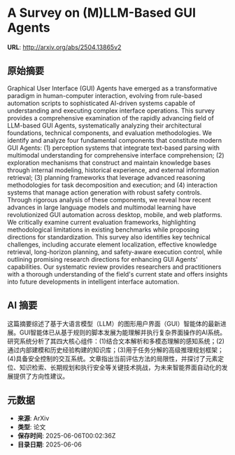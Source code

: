 # A Survey on (M)LLM-Based GUI Agents

**URL**: http://arxiv.org/abs/2504.13865v2

## 原始摘要

Graphical User Interface (GUI) Agents have emerged as a transformative
paradigm in human-computer interaction, evolving from rule-based automation
scripts to sophisticated AI-driven systems capable of understanding and
executing complex interface operations. This survey provides a comprehensive
examination of the rapidly advancing field of LLM-based GUI Agents,
systematically analyzing their architectural foundations, technical components,
and evaluation methodologies. We identify and analyze four fundamental
components that constitute modern GUI Agents: (1) perception systems that
integrate text-based parsing with multimodal understanding for comprehensive
interface comprehension; (2) exploration mechanisms that construct and maintain
knowledge bases through internal modeling, historical experience, and external
information retrieval; (3) planning frameworks that leverage advanced reasoning
methodologies for task decomposition and execution; and (4) interaction systems
that manage action generation with robust safety controls. Through rigorous
analysis of these components, we reveal how recent advances in large language
models and multimodal learning have revolutionized GUI automation across
desktop, mobile, and web platforms. We critically examine current evaluation
frameworks, highlighting methodological limitations in existing benchmarks
while proposing directions for standardization. This survey also identifies key
technical challenges, including accurate element localization, effective
knowledge retrieval, long-horizon planning, and safety-aware execution control,
while outlining promising research directions for enhancing GUI Agents'
capabilities. Our systematic review provides researchers and practitioners with
a thorough understanding of the field's current state and offers insights into
future developments in intelligent interface automation.


## AI 摘要

这篇摘要综述了基于大语言模型（LLM）的图形用户界面（GUI）智能体的最新进展。GUI智能体已从基于规则的脚本发展为能理解并执行复杂界面操作的AI系统。研究系统分析了其四大核心组件：(1)结合文本解析和多模态理解的感知系统；(2)通过内部建模和历史经验构建的知识库；(3)用于任务分解的高级推理规划框架；(4)具备安全控制的交互系统。文章指出当前评估方法的局限性，并探讨了元素定位、知识检索、长期规划和执行安全等关键技术挑战，为未来智能界面自动化的发展提供了方向性建议。

## 元数据

- **来源**: ArXiv
- **类型**: 论文
- **保存时间**: 2025-06-06T00:02:36Z
- **目录日期**: 2025-06-06
